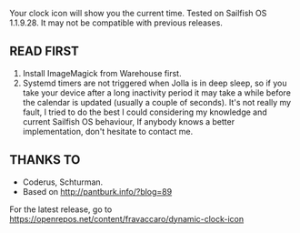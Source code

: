 Your clock icon will show you the current time. Tested on Sailfish OS 1.1.9.28. It may not be compatible with previous releases.

## READ FIRST

1. Install ImageMagick from Warehouse first.
2. Systemd timers are not triggered when Jolla is in deep sleep, so if you take your device after a long inactivity period it may take a while before the calendar is updated (usually a couple of seconds). It's not really my fault, I tried to do the best I could considering my knowledge and current Sailfish OS behaviour, If anybody knows a better implementation, don't hesitate to contact me.

## THANKS TO

* Coderus, Schturman.
* Based on http://pantburk.info/?blog=89

For the latest release, go to https://openrepos.net/content/fravaccaro/dynamic-clock-icon
